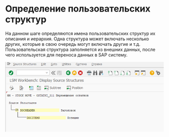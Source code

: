 
# Определение пользовательских структур

На данном шаге определяются имена пользовательских структур их описания и иерархия. Одна структура может включать несколько других, которые в свою очередь могут включать другие и т.д. Пользовательская структура заполняется из внешних данных, после чего используется для переноса данных в SAP систему.

![Определение пользовательских структур](assets/images/2022-07-02-11-41-01.png)


